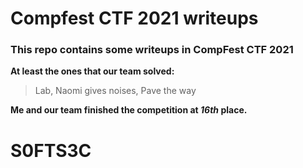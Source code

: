 # Compfest CTF 2021 writeups

### This repo contains some writeups in CompFest CTF 2021
**At least the ones that our team solved:**
> Lab, Naomi gives noises, Pave the way

**Me and our team finished the competition at *16th* place.**

# S0FTS3C
